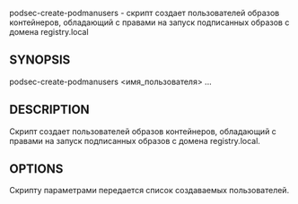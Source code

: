 
podsec-create-podmanusers - скрипт создает пользователей образов контейнеров, обладающий с правами на запуск подписанных образов с домена registry.local

## SYNOPSIS

podsec-create-podmanusers <имя_пользователя> ...

## DESCRIPTION

Cкрипт создает пользователей образов контейнеров, обладающий с правами на запуск подписанных образов с домена registry.local.

## OPTIONS

Скрипту параметрами передается список создаваемых пользователей.
